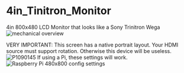 # 4in_Tinitron_Monitor
4in 800x480 LCD Monitor that looks like a Sony Trinitron Wega
![mechanical overview](https://github.com/retrobuiltRyan/4in_Tinitron_Monitor/assets/68818321/26e5e70a-a77e-401c-b5ac-0600a3bd71c7)

VERY IMPORTANT: This screen has a native portrait layout. Your HDMI source must support rotation. Otherwise this device will be useless.
![P1090145](https://github.com/retrobuiltRyan/4in_Tinitron_Monitor/assets/68818321/629bee7f-2670-4935-8b99-f43e5b158e72)
If using a Pi, these settings will work.
![Raspberry Pi 480x800 config settings](https://github.com/retrobuiltRyan/4in_Tinitron_Monitor/assets/68818321/b2aaa246-13f5-4883-a272-f8ec101952cb)
